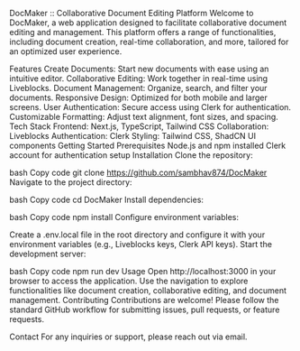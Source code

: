 DocMaker :: Collaborative Document Editing Platform
Welcome to DocMaker, a web application designed to facilitate collaborative document editing and management. This platform offers a range of functionalities, including document creation, real-time collaboration, and more, tailored for an optimized user experience.

Features
Create Documents: Start new documents with ease using an intuitive editor.
Collaborative Editing: Work together in real-time using Liveblocks.
Document Management: Organize, search, and filter your documents.
Responsive Design: Optimized for both mobile and larger screens.
User Authentication: Secure access using Clerk for authentication.
Customizable Formatting: Adjust text alignment, font sizes, and spacing.
Tech Stack
Frontend: Next.js, TypeScript, Tailwind CSS
Collaboration: Liveblocks
Authentication: Clerk
Styling: Tailwind CSS, ShadCN UI components
Getting Started
Prerequisites
Node.js and npm installed
Clerk account for authentication setup
Installation
Clone the repository:

bash
Copy code
git clone https://github.com/sambhav874/DocMaker
Navigate to the project directory:

bash
Copy code
cd DocMaker
Install dependencies:

bash
Copy code
npm install
Configure environment variables:

Create a .env.local file in the root directory and configure it with your environment variables (e.g., Liveblocks keys, Clerk API keys).
Start the development server:

bash
Copy code
npm run dev
Usage
Open http://localhost:3000 in your browser to access the application.
Use the navigation to explore functionalities like document creation, collaborative editing, and document management.
Contributing
Contributions are welcome! Please follow the standard GitHub workflow for submitting issues, pull requests, or feature requests.

Contact
For any inquiries or support, please reach out via email.


